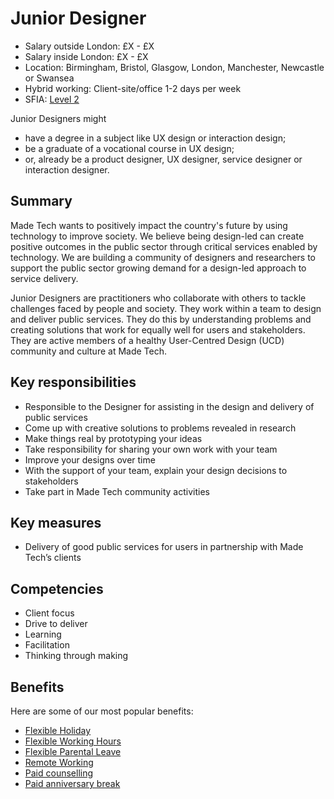 # Junior Designer

- Salary outside London: £X - £X
- Salary inside London: £X - £X
- Location: Birmingham, Bristol, Glasgow, London, Manchester, Newcastle or Swansea
- Hybrid working: Client-site/office 1-2 days per week
- SFIA: [Level 2](#todo)

Junior Designers might 

* have a degree in a subject like UX design or interaction design;
* be a graduate of a vocational course in UX design;
* or, already be a product designer, UX designer, service designer or interaction designer. 

## Summary

Made Tech wants to positively impact the country's future by using technology to improve society. We believe being design-led can create positive outcomes in the public sector through critical services enabled by technology. We are building a community of designers and researchers to support the public sector growing demand for a design-led approach to service delivery.

Junior Designers are practitioners who collaborate with others to tackle challenges faced by people and society. They work within a team to design and deliver public services. They do this by understanding problems and creating solutions that work for equally well for users and stakeholders. They are active members of a healthy User-Centred Design (UCD) community and culture at Made Tech.

## Key responsibilities 

- Responsible to the Designer for assisting in the design and delivery of public services
- Come up with creative solutions to problems revealed in research
- Make things real by prototyping your ideas
- Take responsibility for sharing your own work with your team
- Improve your designs over time
- With the support of your team, explain your design decisions to stakeholders
- Take part in Made Tech community activities

## Key measures

- Delivery of good public services for users in partnership with Made Tech’s clients

## Competencies 

- Client focus
- Drive to deliver
- Learning
- Facilitation
- Thinking through making

## Benefits

Here are some of our most popular benefits:

- [Flexible Holiday](../benefits/flexible_holiday.md)
- [Flexible Working Hours](../benefits/working_hours.md)
- [Flexible Parental Leave](../guides/welfare/parental_leave.md)
- [Remote Working](../benefits/remote_working.md)
- [Paid counselling](../guides/welfare/paid_counselling.md)
- [Paid anniversary break](../benefits/paid_anniversary_break.md)
